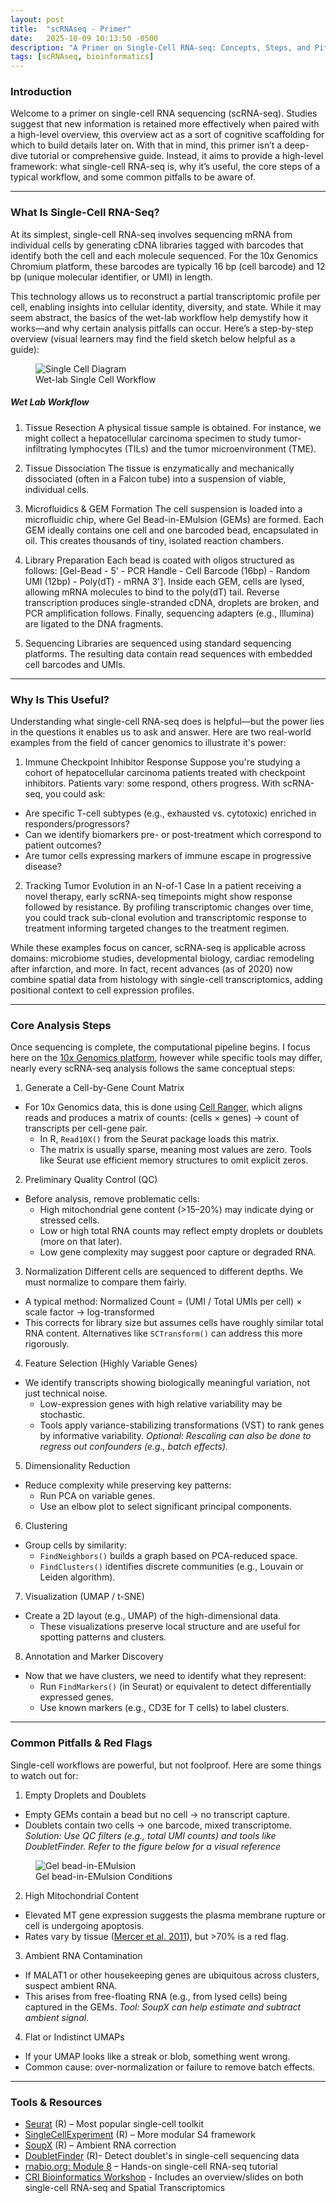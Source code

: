 ```yaml
---
layout: post
title:  "scRNAseq - Primer"
date:   2025-10-09 10:13:50 -0500
description: "A Primer on Single-Cell RNA-seq: Concepts, Steps, and Pitfalls"
tags: [scRNAseq, bioinformatics]
---
```


### Introduction
Welcome to a primer on single-cell RNA sequencing (scRNA-seq). Studies suggest that new information is retained more effectively when paired with a high-level overview, this overview act as a sort of cognitive scaffolding for which to build details later on. With that in mind, this primer isn’t a deep-dive tutorial or comprehensive guide. Instead, it aims to provide a high-level framework: what single-cell RNA-seq is, why it’s useful, the core steps of a typical workflow, and some common pitfalls to be aware of.

<hr>

### What Is Single-Cell RNA-Seq?

At its simplest, single-cell RNA-seq involves sequencing mRNA from individual cells by generating cDNA libraries tagged with barcodes that identify both the cell and each molecule sequenced. For the 10x Genomics Chromium platform, these barcodes are typically 16 bp (cell barcode) and 12 bp (unique molecular identifier, or UMI) in length.

This technology allows us to reconstruct a partial transcriptomic profile per cell, enabling insights into cellular identity, diversity, and state. While it may seem abstract, the basics of the wet-lab workflow help demystify how it works—and why certain analysis pitfalls can occur. Here’s a step-by-step overview (visual learners may find the field sketch below helpful as a guide):

<figure class="glow-figure">
  <img src="{{ site.baseurl }}/assets/posts/scRNAseq_primer/Single_cell_diagram.png"
       style="max-width: 1400px;"
       alt="Single Cell Diagram" class="glow-frame">
  <figcaption>Wet-lab Single Cell Workflow</figcaption>
</figure>

##### Wet Lab Workflow

1. Tissue Resection
A physical tissue sample is obtained. For instance, we might collect a hepatocellular carcinoma specimen to study tumor-infiltrating lymphocytes (TILs) and the tumor microenvironment (TME).

2. Tissue Dissociation
The tissue is enzymatically and mechanically dissociated (often in a Falcon tube) into a suspension of viable, individual cells.

3. Microfluidics & GEM Formation
The cell suspension is loaded into a microfluidic chip, where Gel Bead-in-EMulsion (GEMs) are formed. Each GEM ideally contains one cell and one barcoded bead, encapsulated in oil. This creates thousands of tiny, isolated reaction chambers.

4. Library Preparation
Each bead is coated with oligos structured as follows:
[Gel-Bead - 5' - PCR Handle - Cell Barcode (16bp) - Random UMI (12bp) - Poly(dT) - mRNA 3']. 
Inside each GEM, cells are lysed, allowing mRNA molecules to bind to the poly(dT) tail. Reverse transcription produces single-stranded cDNA, droplets are broken, and PCR amplification follows. Finally, sequencing adapters (e.g., Illumina) are ligated to the DNA fragments.

5. Sequencing
Libraries are sequenced using standard sequencing platforms. The resulting data contain read sequences with embedded cell barcodes and UMIs.

<hr>

### Why Is This Useful?

Understanding what single-cell RNA-seq does is helpful—but the power lies in the questions it enables us to ask and answer. Here are two real-world examples from the field of cancer genomics to illustrate it's power:

1. Immune Checkpoint Inhibitor Response
Suppose you're studying a cohort of hepatocellular carcinoma patients treated with checkpoint inhibitors. Patients vary: some respond, others progress.
With scRNA-seq, you could ask:
- Are specific T-cell subtypes (e.g., exhausted vs. cytotoxic) enriched in responders/progressors?
- Can we identify biomarkers pre- or post-treatment which correspond to patient outcomes?
- Are tumor cells expressing markers of immune escape in progressive disease?

2. Tracking Tumor Evolution in an N-of-1 Case
In a patient receiving a novel therapy, early scRNA-seq timepoints might show response followed by resistance. By profiling transcriptomic changes over time, you could track sub-clonal evolution and transcriptomic response to treatment informing targeted changes to the treatment regimen.

While these examples focus on cancer, scRNA-seq is applicable across domains: microbiome studies, developmental biology, cardiac remodeling after infarction, and more. In fact, recent advances (as of 2020) now combine spatial data from histology with single-cell transcriptomics, adding positional context to cell expression profiles.

<hr>

### Core Analysis Steps

Once sequencing is complete, the computational pipeline begins. I focus here on the [10x Genomics platform](https://www.10xgenomics.com/platforms/chromium?utm_medium=search&utm_source=google&utm_term=10x+genomics+single+cell&useroffertype=website-page&utm_content=website-page&utm_campaign=701VI00000Fl8ZSYAZ&usercampaignid=701VI00000Fl8ZSYAZ&gad_source=1), however while specific tools may differ, nearly every scRNA-seq analysis follows the same conceptual steps:

1. Generate a Cell-by-Gene Count Matrix
- For 10x Genomics data, this is done using [Cell Ranger](https://www.10xgenomics.com/support/software/cell-ranger/latest), which aligns reads and produces a matrix of counts:
(cells × genes) → count of transcripts per cell-gene pair.
  - In R, `Read10X()` from the Seurat package loads this matrix.
  - The matrix is usually sparse, meaning most values are zero. Tools like Seurat use efficient memory structures to omit explicit zeros.

2. Preliminary Quality Control (QC)
- Before analysis, remove problematic cells:
  - High mitochondrial gene content (>15–20%) may indicate dying or stressed cells.
  - Low or high total RNA counts may reflect empty droplets or doublets (more on that later).
  - Low gene complexity may suggest poor capture or degraded RNA.

3. Normalization
Different cells are sequenced to different depths. We must normalize to compare them fairly.
- A typical method:
Normalized Count = (UMI / Total UMIs per cell) × scale factor -> log-transformed
- This corrects for library size but assumes cells have roughly similar total RNA content. Alternatives like `SCTransform()` can address this more rigorously.

4. Feature Selection (Highly Variable Genes)
- We identify transcripts showing biologically meaningful variation, not just technical noise.
  - Low-expression genes with high relative variability may be stochastic.
  - Tools apply variance-stabilizing transformations (VST) to rank genes by informative variability.
*Optional: Rescaling can also be done to regress out confounders (e.g., batch effects).*

5. Dimensionality Reduction
- Reduce complexity while preserving key patterns:
  - Run PCA on variable genes.
  - Use an elbow plot to select significant principal components.

6. Clustering
- Group cells by similarity:
  - `FindNeighbors()` builds a graph based on PCA-reduced space.
  - `FindClusters()` identifies discrete communities (e.g., Louvain or Leiden algorithm).

7. Visualization (UMAP / t-SNE)
- Create a 2D layout (e.g., UMAP) of the high-dimensional data.
  - These visualizations preserve local structure and are useful for spotting patterns and clusters.

8. Annotation and Marker Discovery
- Now that we have clusters, we need to identify what they represent:
  - Run `FindMarkers()` (in Seurat) or equivalent to detect differentially expressed genes.
  - Use known markers (e.g., CD3E for T cells) to label clusters.

<hr>

### Common Pitfalls & Red Flags
Single-cell workflows are powerful, but not foolproof. Here are some things to watch out for:

1. Empty Droplets and Doublets
- Empty GEMs contain a bead but no cell -> no transcript capture.
- Doublets contain two cells -> one barcode, mixed transcriptome.
*Solution: Use QC filters (e.g., total UMI counts) and tools like DoubletFinder.*
*Refer to the figure below for a visual reference*

<div class="clearfix"></div>

<figure class="glow-figure">
  <img src="{{ site.baseurl }}/assets/posts/scRNAseq_primer/emusion_beads.png"
       style="max-width: 1400px;"
       alt="Gel bead-in-EMulsion" class="glow-frame">
  <figcaption>Gel bead-in-EMulsion Conditions</figcaption>
</figure>

2. High Mitochondrial Content
- Elevated MT gene expression suggests the plasma membrane rupture or cell is undergoing apoptosis.
- Rates vary by tissue ([Mercer et al. 2011](https://pmc.ncbi.nlm.nih.gov/articles/PMC3160626/)), but >70% is a red flag.

3. Ambient RNA Contamination
- If MALAT1 or other housekeeping genes are ubiquitous across clusters, suspect ambient RNA.
- This arises from free-floating RNA (e.g., from lysed cells) being captured in the GEMs.
*Tool: SoupX can help estimate and subtract ambient signal.*

4. Flat or Indistinct UMAPs
- If your UMAP looks like a streak or blob, something went wrong.
- Common cause: over-normalization or failure to remove batch effects.

<hr> 

### Tools & Resources
- [Seurat](https://satijalab.org/seurat/) (R) – Most popular single-cell toolkit
- [SingleCellExperiment](https://bioconductor.org/packages/release/bioc/html/SingleCellExperiment.html) (R) – More modular S4 framework
- [SoupX](https://github.com/constantAmateur/SoupX) (R) – Ambient RNA correction
- [DoubletFinder](https://github.com/chris-mcginnis-ucsf/DoubletFinder) (R)- Detect doublet's in single-cell sequencing data
- [rnabio.org: Module 8](https://rnabio.org/module-08-scrna/0008/01/01/Intro_to_scRNA/) – Hands-on single-cell RNA-seq tutorial
- [CRI Bioinformatics Workshop](https://cancer-research-institute.github.io/CRI_bioinformatics_workshop/course.html) - Includes an overview/slides on both single-cell RNA-seq and Spatial Transcriptomics

